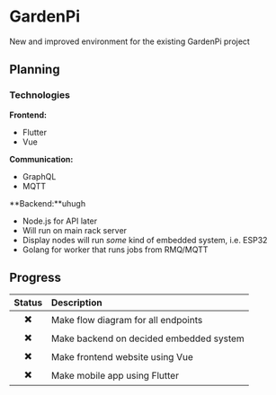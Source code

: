 # GardenPi

New and improved environment for the existing GardenPi project

## Planning
### Technologies

**Frontend:**
- Flutter 
- Vue

**Communication:**
- GraphQL
- MQTT

**Backend:**uhugh
- Node.js for API later
- Will run on main rack server
- Display nodes will run *some* kind of embedded system, i.e. ESP32
- Golang for worker that runs jobs from RMQ/MQTT


## Progress
| Status | Description |
|:------:|:------------|
| ✖️      | Make flow diagram for all endpoints |
| ✖️      | Make backend on decided embedded system |
| ✖️      | Make frontend website using Vue |
| ✖️      | Make mobile app using Flutter |
